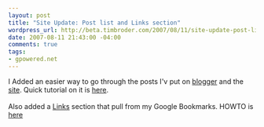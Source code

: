 ```yaml
--- 
layout: post
title: "Site Update: Post list and Links section"
wordpress_url: http://beta.timbroder.com/2007/08/11/site-update-post-list-and-links-section/
date: 2007-08-11 21:43:00 -04:00
comments: true
tags: 
- gpowered.net
---
```

I Added an easier way to go through the posts I'v put on <a href="http://gpowered.blogspot.com/">blogger</a> and the <a href="http://gpowered.net/g/">site</a>. Quick tutorial on it is <a href="http://blog.gpowered.net/2007/08/howto-getting-list-of-post-titles-from.html">here</a>.<br /><br />
Also added a <a href="http://gpowered.net/links">Links</a> section that pull from my Google Bookmarks.  HOWTO is <a href="http://blog.gpowered.net/2007/08/howto-pulling-google-bookmarks-with.html">here</a>
